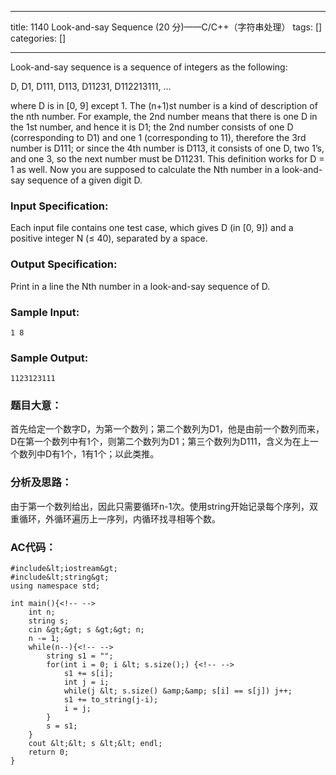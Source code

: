 
--- 
title:  1140 Look-and-say Sequence (20 分)——C/C++（字符串处理） 
tags: []
categories: [] 

---
Look-and-say sequence is a sequence of integers as the following:

>  
 D, D1, D111, D113, D11231, D112213111, … 


where D is in [0, 9] except 1. The (n+1)st number is a kind of description of the nth number. For example, the 2nd number means that there is one D in the 1st number, and hence it is D1; the 2nd number consists of one D (corresponding to D1) and one 1 (corresponding to 11), therefore the 3rd number is D111; or since the 4th number is D113, it consists of one D, two 1’s, and one 3, so the next number must be D11231. This definition works for D = 1 as well. Now you are supposed to calculate the Nth number in a look-and-say sequence of a given digit D.

### Input Specification:

Each input file contains one test case, which gives D (in [0, 9]) and a positive integer N (≤ 40), separated by a space.

### Output Specification:

Print in a line the Nth number in a look-and-say sequence of D.

### Sample Input:

```
1 8

```

### Sample Output:

```
1123123111

```

### 题目大意：

首先给定一个数字D，为第一个数列；第二个数列为D1，他是由前一个数列而来，D在第一个数列中有1个，则第二个数列为D1；第三个数列为D111，含义为在上一个数列中D有1个，1有1个；以此类推。

### 分析及思路：

由于第一个数列给出，因此只需要循环n-1次。使用string开始记录每个序列，双重循环，外循环遍历上一序列，内循环找寻相等个数。

### AC代码：

```
#include&lt;iostream&gt;
#include&lt;string&gt;
using namespace std;

int main(){<!-- -->
	int n;
	string s;
	cin &gt;&gt; s &gt;&gt; n;
	n -= 1;
	while(n--){<!-- -->
		string s1 = "";
		for(int i = 0; i &lt; s.size();) {<!-- -->
			s1 += s[i];
			int j = i;
			while(j &lt; s.size() &amp;&amp; s[i] == s[j]) j++;
			s1 += to_string(j-i);
			i = j;
		}
		s = s1;
	}
	cout &lt;&lt; s &lt;&lt; endl;
	return 0;
} 

```
